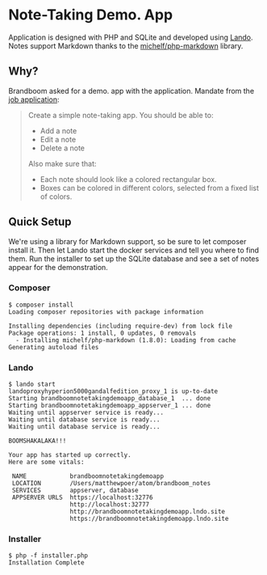# Note-Taking Demo. App

Application is designed with PHP and SQLite and developed using [Lando](https://github.com/lando/lando). Notes support Markdown thanks to the [michelf/php-markdown](https://michelf.ca/projects/php-markdown/) library.

## Why?
Brandboom asked for a demo. app with the application. Mandate from the [job application](https://stackoverflow.com/jobs/204945/lead-full-stack-developer-brandboom):

> Create a simple note-taking app. You should be able to:
> * Add a note
> * Edit a note
> * Delete a note
>
> Also make sure that:
> * Each note should look like a colored rectangular box.
> * Boxes can be colored in different colors, selected from a fixed list of colors.

## Quick Setup
We're using a library for Markdown support, so be sure to let composer install it. Then let Lando start the docker services and tell you where to find them. Run the installer to set up the SQLite database and see a set of notes appear for the demonstration.

### Composer

```
$ composer install
Loading composer repositories with package information

Installing dependencies (including require-dev) from lock file
Package operations: 1 install, 0 updates, 0 removals
  - Installing michelf/php-markdown (1.8.0): Loading from cache
Generating autoload files
```

### Lando
```
$ lando start
landoproxyhyperion5000gandalfedition_proxy_1 is up-to-date
Starting brandboomnotetakingdemoapp_database_1  ... done
Starting brandboomnotetakingdemoapp_appserver_1 ... done
Waiting until appserver service is ready...
Waiting until database service is ready...
Waiting until database service is ready...

BOOMSHAKALAKA!!!

Your app has started up correctly.
Here are some vitals:

 NAME            brandboomnotetakingdemoapp
 LOCATION        /Users/matthewpoer/atom/brandboom_notes
 SERVICES        appserver, database
 APPSERVER URLS  https://localhost:32776
                 http://localhost:32777
                 http://brandboomnotetakingdemoapp.lndo.site
                 https://brandboomnotetakingdemoapp.lndo.site
```

### Installer
```
$ php -f installer.php
Installation Complete
```
